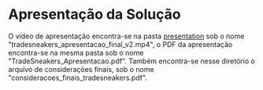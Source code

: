 # Apresentação da Solução

O vídeo de apresentação encontra-se na pasta [presentation](https://github.com/ICEI-PUC-Minas-PMV-ADS/pmv-ads-2022-2-e3-proj-mov-t1-time2_tradesneakers/tree/main/presentation) sob o nome "tradesneakers_apresentacao_final_v2.mp4", o PDF da apresentação encontra-se na mesma pasta sob o nome "TradeSneakers_Apresentacao.pdf". Também encontra-se nesse diretório o arquivo de considerações finais, sob o nome "consideracoes_finais_tradesneakers.pdf".
